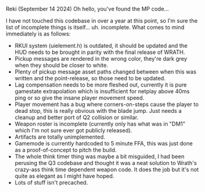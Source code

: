 Reki (September 14 2024)
Oh hello, you've found the MP code...

I have not touched this codebase in over a year at this point, so I'm sure the list of incomplete things is itself... uh. incomplete.
What comes to mind immediately is as follows:

- RKUI system (uielement.h) is outdated, it should be updated and the HUD needs to be brought in parity with the final release of WRATH.
- Pickup messages are rendered in the wrong color, they're dark grey when they should be closer to white.
- Plenty of pickup message asset paths changed between when this was written and the point-release, so those need to be updated.
- Lag compensation needs to be more fleshed out, currently it is pure gamestate extrapolation which is insufficient for netplay above 40ms ping or so give the insane player movement speed.
- Player movement has a bug where corners-on-steps cause the player to dead stop, this is really obvious with the blade jump. Just needs a cleanup and better port of Q2 collision or similar.
- Weapon roster is incomplete (currently only has what was in "DM1" which I'm not sure ever got publicly released).
- Artifacts are totally unimplemented.
- Gamemode is currently hardcoded to 5 minute FFA, this was just done as a proof-of-concept to pitch the build.
- The whole think timer thing was maybe a bit misguided, I had been perusing the Q3 codebase and thought it was a neat solution to Wrath's crazy-ass think time dependent weapon code. It does the job but it's not quite as elegant as I might have hoped.
- Lots of stuff isn't precached.